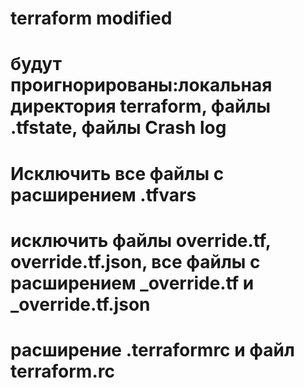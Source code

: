 # terraform modified
# будут проигнорированы:локальная директория terraform, файлы .tfstate, файлы Crash log
# Исключить все файлы с расширением .tfvars
# исключить файлы override.tf, override.tf.json, все файлы с расширением _override.tf и _override.tf.json
# расширение .terraformrc и файл terraform.rc
